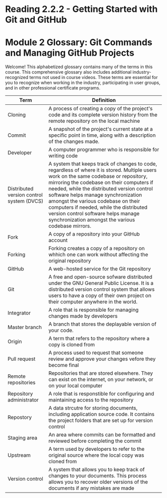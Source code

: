 # Reading 2.2.2 - Getting Started with Git and GitHub

# Module 2 Glossary: Git Commands and Managing GitHub Projects

Welcome! This alphabetized glossary contains many of the terms in this course. This comprehensive glossary also includes additional industry-recognized terms not used in course videos. These terms are essential for you to recognize when working in the industry, participating in user groups, and in other professional certificate programs.

|Term| Definition|
|---|---|
|Cloning| A process of creating a copy of the project's code and its complete version history from the remote repository on the local machine|
| Commit| A snapshot of the project's current state at a specific point in time, along with a description of the changes made.|
|Developer | A computer programmer who is responsible for writing code|
|Distributed version control system (DVCS)| A system that keeps track of changes to code, regardless of where it is stored. Multiple users work on the same codebase or repository, mirroring the codebase on their computers if needed, while the distributed version control software helps manage synchronization amongst the various codebase on their computers if needed, while the distributed version control software helps manage synchronization amongst the various codebase mirrors. |
|Fork| A copy of a repository into your GitHub account|
|Forking| Forking creates a copy of a repository on whhich one can work without affecting the original repository|
|GitHub| A web-hosted service for the Git repository|
|Git| A free and open-source sofware distributed under the GNU General Public License. It is a distributed version control system that allows users to have a copy of their own project on their computer anywhere in the world.
| Integrator| A role that is responsible for managing changes made by developers|
| Master branch| A branch that stores the deplayable version of your code.| 
|Origin| A term that refers to the repository where a copy is cloned from|
| Pull request| A process used to request that someone review and approve your changes vefore they become final|
|Remote repositories| Repositories that are stored elsewhere. They can exist on the internet, on your network, or on your local computer|
| Repository administrator| A role that is responstible for configuring and maintaining access to the repository|
| Repostory | A data strcutre for storing documents, including application source code. It contains the project folders that are set up for version control|
| Staging area| An area where commits can be formatted and reviewed before completing the commit|
|Upstream| A term used by developers to refer to the original source where the local copy was cloned from|
|Version control| A system that allows you to keep track of changes to your documents. This process allows you to recover older versions of the documents if any mistakes are made|